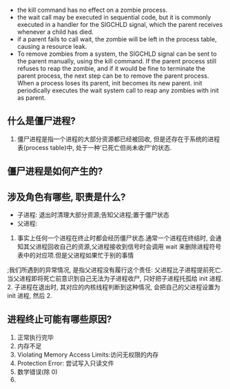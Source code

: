 - the kill command has no effect on a zombie process.
- the wait call may be executed in sequential code, but it is commonly executed in a handler for the SIGCHLD signal, which the parent receives whenever a child has died.
- if a parent fails to call wait, the zombie will be left in the process table, causing a resource leak. 
- To remove zombies from a system, the SIGCHLD signal can be sent to the parent manually, using the kill command. If the parent process still refuses to reap the zombie, and if it would be fine to terminate the parent process, the next step can be to remove the parent process. When a process loses its parent, init becomes its new parent. init periodically executes the wait system call to reap any zombies with init as parent.

## 什么是僵尸进程?

1. 僵尸进程是指一个进程的大部分资源都已经被回收, 但是还存在于系统的进程表(process table)中, 处于一种'已死亡但尚未收尸'的状态.

## 僵尸进程是如何产生的?

## 涉及角色有哪些, 职责是什么?

- 子进程: 退出时清理大部分资源;告知父进程;置于僵尸状态
- 父进程: 

1. 事实上任何一个进程在终止时都会经历僵尸状态.通常一个进程在终结时, 会通知其父进程回收自己的资源,父进程接收到信号时会调用 wait 来删除进程符号表中的对应项.但是父进程如果忙于别的事情

;我们所遇到的异常情况, 是指父进程没有履行这个责任: 父进程比子进程提前死亡.当父进程即将死亡前意识到自己无法为子进程收尸, 只好把子进程托孤给 init 进程.
2.  子进程在退出时, 其对应的内核线程判断到这种情况, 会把自己的父进程设置为 init 进程, 然后
2.  


## 进程终止可能有哪些原因?

1. 正常执行完毕
2. 内存不足
3. Violating Memory Access Limits:访问无权限的内存
4. Protection Error: 尝试写入只读文件
5. 数学错误(除 0)
6. 

